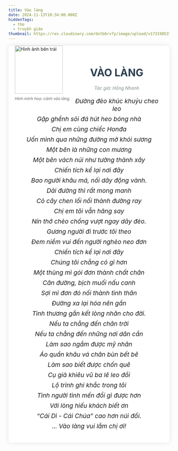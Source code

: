 ```yaml
---
title: Vào làng
date: 2024-11-13T10:34:00.000Z
hiddenTags:
  - thơ
  - truyền giáo
thumbnail: https://res.cloudinary.com/dxtb6rv7y/image/upload/v1731985375/6_ixt75z.jpg
---
```

<figure> <img src="https://res.cloudinary.com/dxtb6rv7y/image/upload/v1732075887/Ra_%C4%91i_%C4%91%E1%BA%BFn_v%C3%B9ng_ngo%E1%BA%A1i_bi%C3%AAn._iux7tz.jpg" alt="Hình ảnh bên trái" class="image-left"; width="150"> <figcaption>Hình minh hoạ: cảnh vào làng.</figcaption>       
 </figure> 

<div class="tong">
<div class="container">
<h1 class="title">VÀO LÀNG</h1>
<div class="poem-author">Tác giả: Hồng Nhanh</div>

<div class="poem">

<div class="stanza">
<p class="line">Đường đèo khúc khuỷu cheo leo</p>
<p class="line">Gập ghềnh sỏi đá hút heo bóng nhà</p>
<p class="line">Chị em cùng chiếc Honđa</p>
<p class="line">Uốn mình qua những đường mờ khói sương</p>
<p class="line">Một bên là những con mương</p>
<p class="line">Một bên vách núi như tường thành xây</p>
<p class="line">Chiến tích kể lại nơi đây</p>
<p class="line">Bao người khâu má, nối dây động vành.</p>
<p class="line">Dải đường thì rất mong manh</p>
<p class="line">Cỏ cây chen lối nối thành đường ray</p>
<p class="line">Chị em tôi vẫn hăng say</p>
<p class="line">Nín thở chèo chống vượt ngay dãy đèo.</p>
<p class="line">Gương người đi trước tôi theo</p>
<p class="line">Đem niềm vui đến người nghèo neo đơn</p>
<p class="line">Chiến tích kể lại nơi đây</p>
<p class="line">Chúng tôi chẳng có gì hơn</p>
<p class="line">Một thùng mì gói đơn thành chất chân </p>
<p class="line">Cân đường, bịch muối nấu canh</p>
<p class="line">Sợi mì đơn đó nối thành tình thân</p>
<p class="line">Đường xa lại hóa nên gần</p>
<p class="line">Tình thương gắn kết lòng nhân cho đời.</p>
<p class="line">Nếu ta chẳng đến chân trời</p>
<p class="line">Nếu ta chẳng đến những nơi dân cần</p>
<p class="line">Làm sao ngắm được mỹ nhân</p>
<p class="line">Áo quần khâu vá chân bùn bết bê </p>
<p class="line">Làm sao biết được chốn quê</p>
<p class="line">Cụ già khiêu vũ ba lê leo đồi</p>
<p class="line">Lộ trình ghi khắc trong tôi</p>
<p class="line">Tình người tình mến đổi gì được hơn</p>
<p class="line">Với lòng hiếu khách biết ơn</p>
<p class="line">“Cái Dì - Cái Chúa” cao hơn núi đồi.</p>
<p class="line">... Vào làng vui lắm chị ơi!</p>
</div>

<style>
/* Reset một số thuộc tính mặc định của trình duyệt */
.tong {
margin: 0;
padding: 0;
box-sizing: border-box;
}
/* Thiết lập nền và kiểu chữ chung */
.body {
font-family: 'Arial', sans-serif;
background-color: #f4f4f9;
color: #333;
line-height: 1.6;
padding: 20px;
}
/* Container chính */
.container {
max-width: 800px;
margin: 0 auto;
background-color: #fff;
padding: 20px;
border-radius: 8px;
box-shadow: 0 0 15px rgba(0, 0, 0, 0.1);
}
/* Tiêu đề bài thơ */
.title {
text-align: center;
font-size: 2rem;
font-weight: bold;
margin-bottom: 20px;
color: #2c3e50;
}
/* Định dạng cho từng khổ thơ */
.stanza {
margin-bottom: 20px;
}
/* Định dạng cho từng dòng trong bài thơ */
.poem .line {
font-size: 1.2rem;
text-align: center;
margin: 8px 0;
font-style: italic;
}
.poem-author {
text-align: center;
font-style: italic;
color: #7f8c8d;
margin-bottom: 20px;
}

 figure {      
    float: left; /* Hình ảnh ở bên phải */
    margin: 0 0 20px 20px; /* Khoảng cách với văn bản xung quanh */
max-width: 50%; /* Giới hạn kích thước */
  }
figcaption {
            margin-top: 8px;
            font-size: 12px;
            color: #666;
            font-style: italic;
        }

/* Tạo hiệu ứng hover cho mỗi dòng thơ */
.poem .line:hover {
color: #2980b9;
cursor: pointer;
}
</style>



